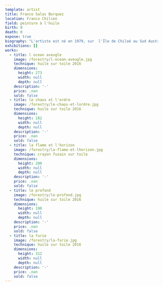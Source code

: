 ```yaml
---
template: artist
title: Franco Salas Borquez
location: Franco Chilien
field: peinture à l'huile
birth: 0
death: 0
expose: true
biography: "L'artiste est né en 1979, sur  l'Île de Chiloé au Sud Austral du Chili.\n\nLe travail de Franco Salas-Borquez est le fruit de sa réflexion consciente et inconsciente envers le monde et le caractère amorale de la nature, au delà de la dichotomie du bien et du mal. C'est donc presque naturellement et instinctivement que le peintre développe son travail à travers la thématique de la mer déchainée.\nLorsqu’il peint, Franco fait appel à son intuition pour exercer des gestes chargés de force et de tension. Sa liberté d’artiste s’exprime alors dans toute cette révolte et peu à peu la mer prend vie, les vagues hurlent telles des âmes. Ensuite, l’agitation créatrice laisse place à la patience, telle une méditation qui permet de ressentir l’intensité de l’instant.\_L’étape finale du tableau est une sorte de recommencement, l’artiste se détache de ses peurs et de sa rigueur technique. Avec ces derniers gestes, il dessine la force du vent qui libère la mer de sa propre colère.\nÀ travers le langage universel et poétique de l’artiste, on découvre la peinture comme force créatrice et destructive où seule la beauté peut être sauvée.\n\ntexte de \_Nathalie Tatai-Pogioni"
exhibitions: []
works:
  - title: l ocean aveugle
    image: /forestry/l-ocean-aveugle.jpg
    technique: huile sur toile 2016
    dimensions:
      height: 273
      width: null
      depth: null
    description: '-'
    price: .nan
    sold: false
  - title: le chaos et l'ordre
    image: /forestry/le-chaos-et-lordre.jpg
    technique: huile sur toile 2016
    dimensions:
      height: 182
      width: null
      depth: null
    description: '-'
    price: .nan
    sold: false
  - title: la flame et l'horizon
    image: /forestry/la-flame-et-lhorizon.jpg
    technique: crayon fusain sur toile
    dimensions:
      height: 200
      width: null
      depth: null
    description: '-'
    price: .nan
    sold: false
  - title: le profond
    image: /forestry/le-profond.jpg
    technique: huile sur toile 2016
    dimensions:
      height: 190
      width: null
      depth: null
    description: '-'
    price: .nan
    sold: false
  - title: la furie
    image: /forestry/la-furie.jpg
    technique: huile sur toile 2016
    dimensions:
      height: 312
      width: null
      depth: null
    description: '-'
    price: .nan
    sold: false
---
```


